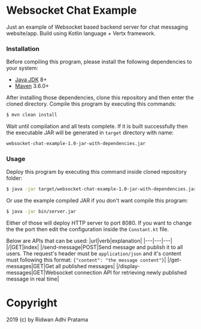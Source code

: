 # Websocket Chat Example

Just an example of Websocket based backend server for chat messaging website/app. Build using Kotlin language + Vertx framework.

### Installation

Before compiling this program, please install the following dependencies to your system:
- [Java JDK](https://openjdk.java.net/) 8+
- [Maven](https://maven.apache.org/) 3.6.0+

After installing those dependencies, clone this repository and then enter the cloned directory. Compile this program by executing this commands:
```sh
$ mvn clean install
```
Wait until compilation and all tests complete. If it is built successfully then the executable JAR will be generated in `target` directory with name:
```sh
websocket-chat-example-1.0-jar-with-dependencies.jar
```
### Usage
Deploy this program by executing this command inside cloned repository folder:
```sh
$ java -jar target/websocket-chat-example-1.0-jar-with-dependencies.jar
```

Or use the example compiled JAR if you don't want compile this program:
```sh
$ java -jar bin/server.jar
```

Either of those will deploy HTTP server to port 8080. If you want to change the the port then edit the configuration inside the `Constant.kt` file.

Below are APIs that can be used:
|url|verb|explanation|
|---|---|---|
|/|GET|index|
|/send-message|POST|Send message and publish it to all users. The request's header must be `application/json` and it's content must following this format: `{"content": "the message content"}`|
|/get-messages|GET|Get all published messages|
|/display-messages|GET|Websocket connection API for retrieving newly published message in real time|
# Copyright
2019 (c) by Ridwan Adhi Pratama